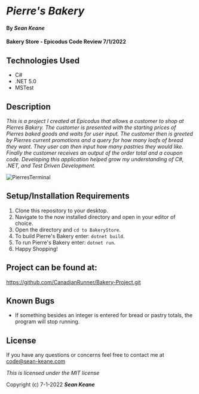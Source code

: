 # _Pierre's Bakery_

#### By _**Sean Keane**_

#### Bakery Store - Epicodus Code Review 7/1/2022

## Technologies Used

* C#
* .NET 5.0
* MSTest


## Description
_This is a project I created at Epicodus that allows a customer to shop at Pierres Bakery.  The customer is presented with the starting prices of Pierres baked goods and waits for user input.  The customer then is greeted by Pierres current promotions and a query for how many loafs of bread they want. They user can then input how many pastries they would like.  Finally the customer receives an output of the order total and a coupon code. Developing this application helped grow my understanding of C#, .NET, and Test Driven Development._

![PierresTerminal](https://user-images.githubusercontent.com/92278905/176985266-b476dd3e-cab2-41f2-9d7e-7705b135461d.png)


## Setup/Installation Requirements

1) Clone this repository to your desktop.
2) Navigate to the now installed directory and open in your editor of choice.
3) Open the directory and `cd to BakeryStore`.
4) To build Pierre's Bakery enter: `dotnet build`.
5) To run Pierre's Bakery enter: `dotnet run`.
6) Happy Shopping!

## Project can be found at:
https://github.com/CanadianRunner/Bakery-Project.git

## Known Bugs

* If something besides an integer is entered for bread or pastry totals, the program will stop running.


## License

If you have any questions or concerns feel free to contact me at code@sean-keane.com

*This is licensed under the MIT license*

Copyright (c) 7-1-2022 **_Sean Keane_**

